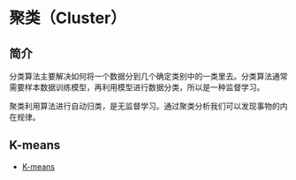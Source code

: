# 聚类（Cluster）

## 简介

分类算法主要解决如何将一个数据分到几个确定类别中的一类里去。分类算法通常需要样本数据训练模型，再利用模型进行数据分类，所以是一种监督学习。

聚类利用算法进行自动归类，是无监督学习。通过聚类分析我们可以发现事物的内在规律。



## K-means

- [K-means](k-means.md)




